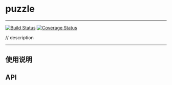 # puzzle

---

[![Build Status](https://secure.travis-ci.org/aralejs/puzzle.png)](https://travis-ci.org/arale/puzzle)
[![Coverage Status](https://coveralls.io/repos/aralejs/puzzle/badge.png?branch=master)](https://coveralls.io/r/arale/puzzle)


// description

---

## 使用说明


## API
